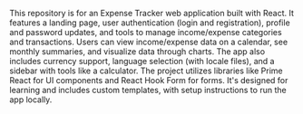 This repository is for an Expense Tracker web application built with React. It features a landing page, user authentication (login and registration), profile and password updates, and tools to manage income/expense categories and transactions. Users can view income/expense data on a calendar, see monthly summaries, and visualize data through charts. The app also includes currency support, language selection (with locale files), and a sidebar with tools like a calculator. The project utilizes libraries like Prime React for UI components and React Hook Form for forms. It's designed for learning and includes custom templates, with setup instructions to run the app locally.
